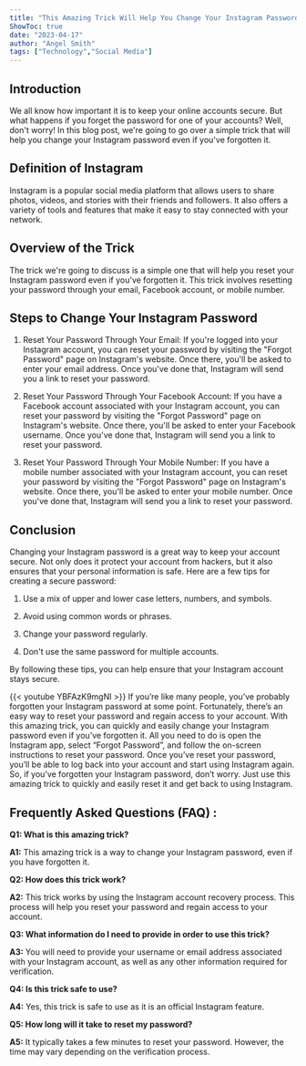 ```yaml
---
title: "This Amazing Trick Will Help You Change Your Instagram Password Even If You Forgot It!"
ShowToc: true 
date: "2023-04-17"
author: "Angel Smith" 
tags: ["Technology","Social Media"]
---
```

## Introduction

We all know how important it is to keep your online accounts secure. But what happens if you forget the password for one of your accounts? Well, don't worry! In this blog post, we're going to go over a simple trick that will help you change your Instagram password even if you've forgotten it.

## Definition of Instagram

Instagram is a popular social media platform that allows users to share photos, videos, and stories with their friends and followers. It also offers a variety of tools and features that make it easy to stay connected with your network.

## Overview of the Trick

The trick we're going to discuss is a simple one that will help you reset your Instagram password even if you've forgotten it. This trick involves resetting your password through your email, Facebook account, or mobile number.

## Steps to Change Your Instagram Password

1. Reset Your Password Through Your Email: If you're logged into your Instagram account, you can reset your password by visiting the "Forgot Password" page on Instagram's website. Once there, you'll be asked to enter your email address. Once you've done that, Instagram will send you a link to reset your password.

2. Reset Your Password Through Your Facebook Account: If you have a Facebook account associated with your Instagram account, you can reset your password by visiting the "Forgot Password" page on Instagram's website. Once there, you'll be asked to enter your Facebook username. Once you've done that, Instagram will send you a link to reset your password.

3. Reset Your Password Through Your Mobile Number: If you have a mobile number associated with your Instagram account, you can reset your password by visiting the "Forgot Password" page on Instagram's website. Once there, you'll be asked to enter your mobile number. Once you've done that, Instagram will send you a link to reset your password.

## Conclusion

Changing your Instagram password is a great way to keep your account secure. Not only does it protect your account from hackers, but it also ensures that your personal information is safe. Here are a few tips for creating a secure password:

1. Use a mix of upper and lower case letters, numbers, and symbols.

2. Avoid using common words or phrases.

3. Change your password regularly.

4. Don't use the same password for multiple accounts.

By following these tips, you can help ensure that your Instagram account stays secure.

{{< youtube YBFAzK9mgNI >}} 
If you’re like many people, you’ve probably forgotten your Instagram password at some point. Fortunately, there’s an easy way to reset your password and regain access to your account. With this amazing trick, you can quickly and easily change your Instagram password even if you’ve forgotten it. All you need to do is open the Instagram app, select “Forgot Password”, and follow the on-screen instructions to reset your password. Once you’ve reset your password, you’ll be able to log back into your account and start using Instagram again. So, if you’ve forgotten your Instagram password, don’t worry. Just use this amazing trick to quickly and easily reset it and get back to using Instagram.

## Frequently Asked Questions (FAQ) :
**Q1: What is this amazing trick?**

**A1:** This amazing trick is a way to change your Instagram password, even if you have forgotten it.

**Q2: How does this trick work?**

**A2:** This trick works by using the Instagram account recovery process. This process will help you reset your password and regain access to your account.

**Q3: What information do I need to provide in order to use this trick?**

**A3:** You will need to provide your username or email address associated with your Instagram account, as well as any other information required for verification.

**Q4: Is this trick safe to use?**

**A4:** Yes, this trick is safe to use as it is an official Instagram feature.

**Q5: How long will it take to reset my password?**

**A5:** It typically takes a few minutes to reset your password. However, the time may vary depending on the verification process.




